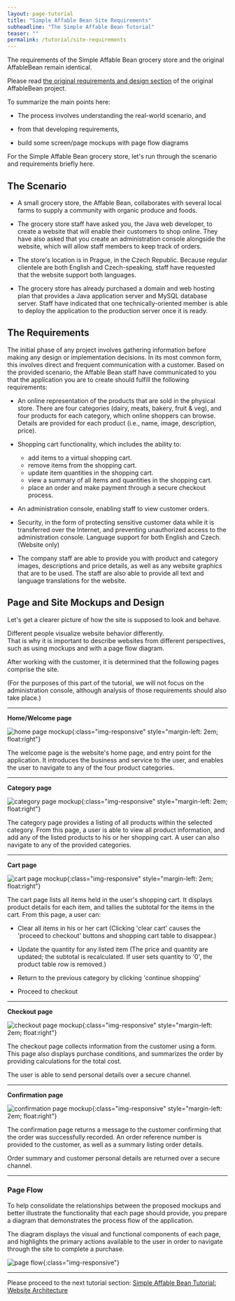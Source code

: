```yaml
---
layout: page-tutorial
title: "Simple Affable Bean Site Requirements"
subheadline: "The Simple Affable Bean Tutorial"
teaser: ""
permalink: /tutorial/site-requirements
---
```

The requirements of the Simple Affable Bean grocery store and the original AffableBean remain identical.

Please read [the original requirements and design section](https://netbeans.org/kb/docs/javaee/ecommerce/design.html) of the original AffableBean project.

To summarize the main points here:

* The process involves understanding the real-world scenario, and 

* from that developing requirements, 

* build some screen/page mockups with page flow diagrams 



For the Simple Affable Bean grocery store, let's run through the scenario and requirements briefly here.

## The Scenario

* A small grocery store, the Affable Bean, collaborates with several local farms to supply a community with organic produce and foods. 

* The grocery store staff have asked you, the Java web developer, to create a website that will enable their customers to shop online. They have also asked that you create an administration console alongside the website, which will allow staff members to keep track of orders.

* The store's location is in Prague, in the Czech Republic. Because regular clientele are both English and Czech-speaking, staff have requested that the website support both languages.

* The grocery store has already purchased a domain and web hosting plan that provides a Java application server and MySQL database server.  Staff have indicated that one technically-oriented member is able to deploy the application to the production server once it is ready.

## The Requirements

The initial phase of any project involves gathering information before making any design or implementation decisions. In its most common form, this involves direct and frequent communication with a customer. Based on the provided scenario, the Affable Bean staff have communicated to you that the application you are to create should fulfill the following requirements:

* An online representation of the products that are sold in the physical store. There are four categories (dairy, meats, bakery, fruit & veg), and four products for each category, which online shoppers can browse. Details are provided for each product (i.e., name, image, description, price).

* Shopping cart functionality, which includes the ability to:
  * add items to a virtual shopping cart.
  * remove items from the shopping cart.
  * update item quantities in the shopping cart.
  * view a summary of all items and quantities in the shopping cart.
  * place an order and make payment through a secure checkout process.

* An administration console, enabling staff to view customer orders.

* Security, in the form of protecting sensitive customer data while it is transferred over the Internet, and preventing unauthorized access to the administration console.
Language support for both English and Czech. (Website only)

* The company staff are able to provide you with product and category images, descriptions and price details, as well as any website graphics that are to be used. The staff are also able to provide all text and language translations for the website.

## Page and Site Mockups and Design

Let's get a clearer picture of how the site is supposed to look and behave.

Different people visualize website behavior differently.  
That is why it is important to describe websites from different perspectives, such as using mockups and with a page flow diagram.

After working with the customer, it is determined that the following pages comprise the site.

(For the purposes of this part of the tutorial, we will not focus on the administration console, 
although analysis of those requirements should also take place.)


----

**Home/Welcome page**

![home page mockup]({{site.url}}{{site.baseurl}}/images/mockup-index-small.png){:class="img-responsive" style="margin-left: 2em; float:right"}

The welcome page is the website's home page, and entry point for the application. It introduces the business and service to the user, and enables the user to navigate to any of the four product categories.

----

**Category page**

![category page mockup]({{site.url}}{{site.baseurl}}/images/mockup-category-small.png){:class="img-responsive" style="margin-left: 2em; float:right"}

The category page provides a listing of all products within the selected category. From this page, a user is able to view all product information, and add any of the listed products to his or her shopping cart. A user can also navigate to any of the provided categories.

----

**Cart page**

![cart page mockup]({{site.url}}{{site.baseurl}}/images/mockup-cart-small.png){:class="img-responsive" style="margin-left: 2em; float:right"}

The cart page lists all items held in the user's shopping cart. It displays product details for each item, and tallies the subtotal for the items in the cart. From this page, a user can:

* Clear all items in his or her cart 
(Clicking 'clear cart' causes the 'proceed to checkout' buttons and shopping cart table to disappear.)

* Update the quantity for any listed item 
(The price and quantity are updated; the subtotal is recalculated. If user sets quantity to '0', the product table row is removed.)

* Return to the previous category by clicking 'continue shopping'

* Proceed to checkout

----

**Checkout page**

![checkout page mockup]({{site.url}}{{site.baseurl}}/images/mockup-checkout-small.png){:class="img-responsive" style="margin-left: 2em; float:right"}

The checkout page collects information from the customer using a form. This page also displays purchase conditions, and summarizes the order by providing calculations for the total cost.

The user is able to send personal details over a secure channel.

----

**Confirmation page**

![confirmation page mockup]({{site.url}}{{site.baseurl}}/images/mockup-confirmation-small.png){:class="img-responsive" style="margin-left: 2em; float:right"}

The confirmation page returns a message to the customer confirming that the order was successfully recorded. An order reference number is provided to the customer, as well as a summary listing order details.

Order summary and customer personal details are returned over a secure channel.

----


### Page Flow

To help consolidate the relationships between the proposed mockups and better illustrate the functionality that each page should provide, you prepare a diagram that demonstrates the process flow of the application.

The diagram displays the visual and functional components of each page, and highlights the primary actions available to the user in order to navigate through the site to complete a purchase.

![page flow]({{site.url}}{{site.baseurl}}/images/mockup-process-flow.png){:class="img-responsive"}

----
Please proceed to the next tutorial section: [Simple Affable Bean Tutorial: Website Architecture]({{site.url}}{{site.baseurl}}/tutorial/website-architecture)
